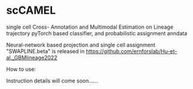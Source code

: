 # scCAMEL

single cell Cross- Annotation and Multimodal Estimation on Lineage trajectory
pyTorch based classifier, and probabilistic assignment
anndata

Neural-network based projection and single cell assignment "SWAPLINE.beta" is released in https://github.com/ernforslab/Hu-et-al._GBMlineage2022 


How to use:

Instruction details will come soon......
